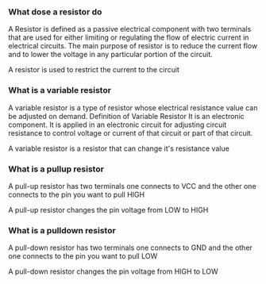### What dose a resistor do

A Resistor is defined as a passive electrical component with two terminals that
are used for either limiting or regulating the flow of electric current in
electrical circuits. The main purpose of resistor is to reduce the current
flow and to lower the voltage in any particular portion of the circuit.

A resistor is used to restrict the current to the circuit

### What is a variable resistor

A variable resistor is a type of resistor whose electrical resistance value can
be adjusted on demand. Definition of Variable Resistor It is an electronic
component. It is applied in an electronic circuit for adjusting circuit
resistance to control voltage or current of that circuit or part of that
circuit.

A variable resistor is a resistor that can change it's resistance value

### What is a pullup resistor

A pull-up resistor has two terminals one connects to VCC and the other one
connects to the pin you want to pull HIGH

A pull-up resistor changes the pin voltage from LOW to HIGH

### What is a pulldown resistor

A pull-down resistor has two terminals one connects to GND and the other one
connects to the pin you want to pull LOW

A pull-down resistor changes the pin voltage from HIGH to LOW
